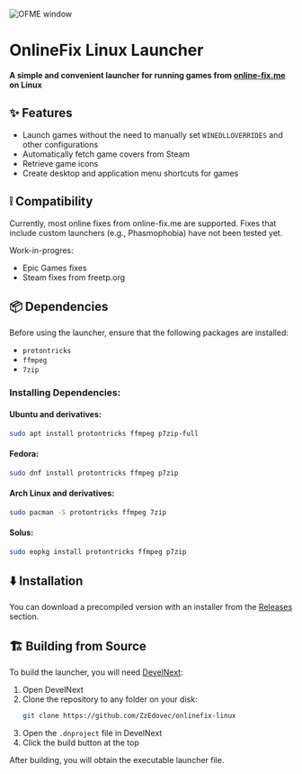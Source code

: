 ![OFME window](https://zzedovec.github.io/images/ofmeBanner.png)
# OnlineFix Linux Launcher

**A simple and convenient launcher for running games from ****[online-fix.me](https://online-fix.me)**** on Linux**

## ✨ Features

- Launch games without the need to manually set `WINEDLLOVERRIDES` and other configurations
- Automatically fetch game covers from Steam
- Retrieve game icons
- Create desktop and application menu shortcuts for games

## ❕ Compatibility

Currently, most online fixes from online-fix.me are supported.
Fixes that include custom launchers (e.g., Phasmophobia) have not been tested yet.

Work-in-progres:
- Epic Games fixes
- Steam fixes from freetp.org

## 📦 Dependencies

Before using the launcher, ensure that the following packages are installed:

- `protontricks`
- `ffmpeg`
- `7zip`

### Installing Dependencies:

#### Ubuntu and derivatives:

```bash
sudo apt install protontricks ffmpeg p7zip-full
```

#### Fedora:

```bash
sudo dnf install protontricks ffmpeg p7zip
```

#### Arch Linux and derivatives:

```bash
sudo pacman -S protontricks ffmpeg 7zip
```

#### Solus:

```bash
sudo eopkg install protontricks ffmpeg p7zip
```

## ⬇️ Installation

You can download a precompiled version with an installer from the [Releases](https://github.com/ZzEdovec/onlinefix-linux/releases) section.

## 🏗 Building from Source

To build the launcher, you will need [DevelNext](https://develnext.org):

1. Open DevelNext
2. Clone the repository to any folder on your disk:
   ```bash
   git clone https://github.com/ZzEdovec/onlinefix-linux
   ```
3. Open the `.dnproject` file in DevelNext
4. Click the build button at the top

After building, you will obtain the executable launcher file.
